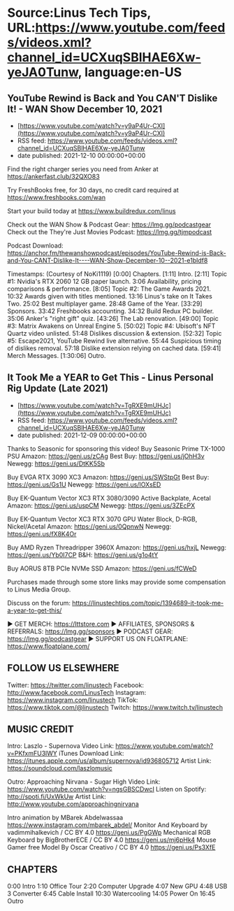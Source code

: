 # Source:Linus Tech Tips, URL:https://www.youtube.com/feeds/videos.xml?channel_id=UCXuqSBlHAE6Xw-yeJA0Tunw, language:en-US

## YouTube Rewind is Back and You CAN'T Dislike It! - WAN Show December 10, 2021
 - [https://www.youtube.com/watch?v=y9aP4Ur-CXI](https://www.youtube.com/watch?v=y9aP4Ur-CXI)
 - RSS feed: https://www.youtube.com/feeds/videos.xml?channel_id=UCXuqSBlHAE6Xw-yeJA0Tunw
 - date published: 2021-12-10 00:00:00+00:00

Find the right charger series you need from Anker at https://ankerfast.club/32QXO83 

Try FreshBooks free, for 30 days, no credit card required at https://www.freshbooks.com/wan

Start your build today at https://www.buildredux.com/linus 

Check out the WAN Show & Podcast Gear: https://lmg.gg/podcastgear
Check out the They're Just Movies Podcast: https://lmg.gg/tjmpodcast

Podcast Download: https://anchor.fm/thewanshowpodcast/episodes/YouTube-Rewind-is-Back-and-You-CANT-Dislike-It----WAN-Show-December-10--2021-e1bldf8

Timestamps: (Courtesy of NoKi1119)
[0:00] Chapters.
[1:11] Intro.
[2:11] Topic #1: Nvidia's RTX 2060 12 GB paper launch.
    3:06 Availability, pricing comparisons & performance.
[8:05] Topic #2: The Game Awards 2021.
    10:32 Awards given with titles mentioned.
    13:16 Linus's take on It Takes Two.
    25:02 Best multiplayer game.
    28:48 Game of the Year.
[33:29] Sponsors.
    33:42 Freshbooks accounting.
    34:32 Build Redux PC builder.
    35:06 Anker's "right gift" quiz.
[43:26] The Lab renovation.
[49:00] Topic #3: Matrix Awakens on Unreal Engine 5.
[50:02] Topic #4: Ubisoft's NFT Quartz video unlisted.
    51:48 Dislikes discussion & extension.
[52:32] Topic #5: Escape2021, YouTube Rewind live alternative.
    55:44 Suspicious timing of dislikes removal.
    57:18 Dislike extension relying on cached data.
[59:41] Merch Messages.
[1:30:06] Outro.

## It Took Me a YEAR to Get This - Linus Personal Rig Update (Late 2021)
 - [https://www.youtube.com/watch?v=TgRXE9mUHJc](https://www.youtube.com/watch?v=TgRXE9mUHJc)
 - RSS feed: https://www.youtube.com/feeds/videos.xml?channel_id=UCXuqSBlHAE6Xw-yeJA0Tunw
 - date published: 2021-12-09 00:00:00+00:00

Thanks to Seasonic for sponsoring this video! Buy Seasonic Prime TX-1000 PSU
  Amazon: https://geni.us/zCAg
  Best Buy: https://geni.us/jOhH3v
  Newegg: https://geni.us/DtKK5Sb

Buy EVGA RTX 3090 XC3
  Amazon: https://geni.us/SWStpGt
  Best Buy: https://geni.us/Gs1U
  Newegg: https://geni.us/IOXsED

Buy EK-Quantum Vector XC3 RTX 3080/3090 Active Backplate, Acetal
  Amazon: https://geni.us/uspCM
  Newegg: https://geni.us/3ZEcPX

Buy EK-Quantum Vector XC3 RTX 3070 GPU Water Block, D-RGB, Nickel/Acetal
  Amazon: https://geni.us/0QpnwN
  Newegg: https://geni.us/fX8K4Or

Buy AMD Ryzen Threadripper 3960X
  Amazon: https://geni.us/hxjL
  Newegg: https://geni.us/Yb0I7CP
  B&H: https://geni.us/g1o4tY

Buy AORUS 8TB PCIe NVMe SSD
  Amazon: https://geni.us/fCWeD

Purchases made through some store links may provide some compensation to Linus Media Group.

Discuss on the forum: https://linustechtips.com/topic/1394689-it-took-me-a-year-to-get-this/

► GET MERCH: https://lttstore.com
► AFFILIATES, SPONSORS & REFERRALS: https://lmg.gg/sponsors
► PODCAST GEAR: https://lmg.gg/podcastgear
► SUPPORT US ON FLOATPLANE: https://www.floatplane.com/

FOLLOW US ELSEWHERE
---------------------------------------------------  
Twitter: https://twitter.com/linustech
Facebook: http://www.facebook.com/LinusTech
Instagram: https://www.instagram.com/linustech
TikTok: https://www.tiktok.com/@linustech
Twitch: https://www.twitch.tv/linustech

MUSIC CREDIT
---------------------------------------------------
Intro: Laszlo - Supernova
Video Link: https://www.youtube.com/watch?v=PKfxmFU3lWY
iTunes Download Link: https://itunes.apple.com/us/album/supernova/id936805712
Artist Link: https://soundcloud.com/laszlomusic

Outro: Approaching Nirvana - Sugar High
Video Link: https://www.youtube.com/watch?v=ngsGBSCDwcI
Listen on Spotify: http://spoti.fi/UxWkUw
Artist Link: http://www.youtube.com/approachingnirvana

Intro animation by MBarek Abdelwassaa https://www.instagram.com/mbarek_abdel/
Monitor And Keyboard by vadimmihalkevich / CC BY 4.0  https://geni.us/PgGWp
Mechanical RGB Keyboard by BigBrotherECE / CC BY 4.0 https://geni.us/mj6pHk4
Mouse Gamer free Model By Oscar Creativo / CC BY 4.0 https://geni.us/Ps3XfE

CHAPTERS
---------------------------------------------------  
0:00 Intro
1:10 Office Tour
2:20 Computer Upgrade
4:07 New GPU
4:48 USB 3 Converter
6:45 Cable Install
10:30 Watercooling
14:05 Power On
16:45 Outro

